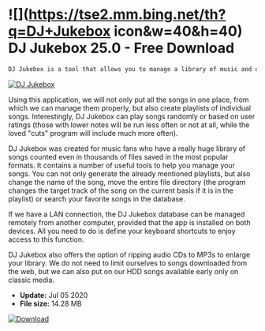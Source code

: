 # ![](https://tse2.mm.bing.net/th?q=DJ+Jukebox icon&w=40&h=40) DJ Jukebox 25.0 - Free Download

```sh
DJ Jukebox is a tool that allows you to manage a library of music and other audio files on your computer's hard drive.
```
[![DJ Jukebox](https://gallery.dpcdn.pl/imgc/Tools/77897/g_-_420x350_1.5_-_x20170929220814_0.jpg)](https://softexe.net/win/multimedia/audio-utilities/dj-jukebox:appa.html)

Using this application, we will not only put all the songs in one place, from which we can manage them properly, but also create playlists of individual songs. Interestingly, DJ Jukebox can play songs randomly or based on user ratings (those with lower notes will be run less often or not at all, while the loved "cuts" program will include much more often).
 
 DJ Jukebox was created for music fans who have a really huge library of songs counted even in thousands of files saved in the most popular formats. It contains a number of useful tools to help you manage your songs. You can not only generate the already mentioned playlists, but also change the name of the song, move the entire file directory (the program changes the target track of the song on the current basis if it is in the playlist) or search your favorite songs in the database.
 
 If we have a LAN connection, the DJ Jukebox database can be managed remotely from another computer, provided that the app is installed on both devices. All you need to do is define your keyboard shortcuts to enjoy access to this function.
 
 DJ Jukebox also offers the option of ripping audio CDs to MP3s to enlarge your library. We do not need to limit ourselves to songs downloaded from the web, but we can also put on our HDD songs available early only on classic media.


- **Update:** Jul 05 2020
- **File size:** 14.28 MB

[![Download](https://cdn.softexe.net/static/img/download.png)](https://softexe.net/win/multimedia/audio-utilities/dj-jukebox:appa.html)

